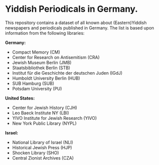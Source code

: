 # Yiddish Periodicals in Germany.

This repository contains a dataset of all known about (Eastern)Yiddish newspapers and periodicals published in Germany. The list is based upon information from the following libraries:



**Germany:**
* Compact Memory (CM)
* Center for Research on Antisemitism (CRA)
* Jewish Museum Berlin (JMB)
* Staatsbibliothek Berlin (STB) 
* Institut für die Geschichte der deutschen Juden (IGdJ)
* Humboldt University Berlin (HUB)
* SUB Hamburg (SUB)
* Potsdam University (PU)

**United States:**
* Center for Jewish History (CJH)
* Leo Baeck Institute NY (LBI)
* YIVO Institute for Jewish Research (YIVO)
* New York Public Library (NYPL)

**Israel:**
* National Library of Israel (NLI)
* Historical Jewish Press (HJP)
* Shocken Library (SHO)
* Central Zionist Archives (CZA)
